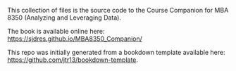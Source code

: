 This collection of files is the source code to the Course Companion for MBA 8350 (Analyzing and Leveraging Data).

The book is available online here: https://sjdres.github.io/MBA8350_Companion/

This repo was initially generated from a bookdown template available here: https://github.com/jtr13/bookdown-template.